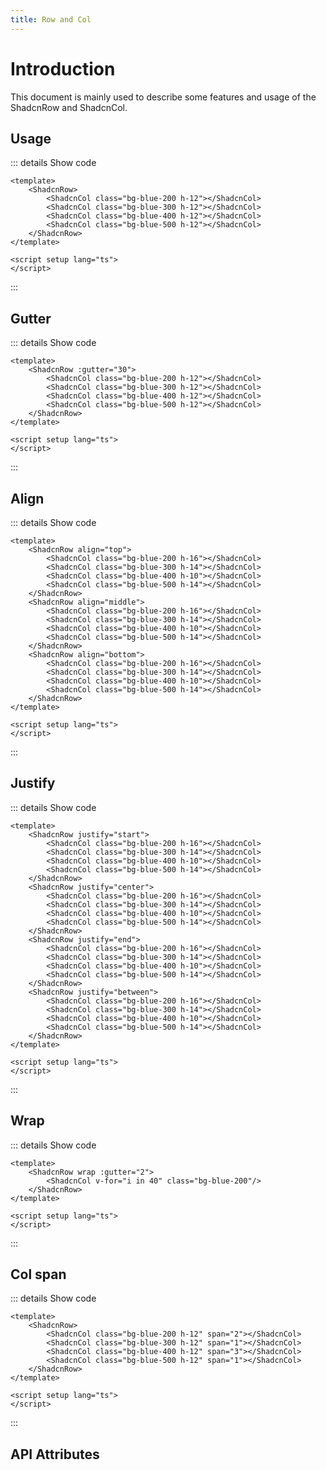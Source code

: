 ```yaml
---
title: Row and Col
---
```


# Introduction

This document is mainly used to describe some features and usage of the ShadcnRow and ShadcnCol.

## Usage

<CodeRunner title="Simple Row and Col"
    description="Created a simple row and col with 4 cols">
    <ShadcnRow>
        <ShadcnCol class="bg-blue-200 h-12"></ShadcnCol>
        <ShadcnCol class="bg-blue-300 h-12"></ShadcnCol>
        <ShadcnCol class="bg-blue-400 h-12"></ShadcnCol>
        <ShadcnCol class="bg-blue-500 h-12"></ShadcnCol>
    </ShadcnRow>
</CodeRunner>

::: details Show code

```vue
<template>
    <ShadcnRow>
        <ShadcnCol class="bg-blue-200 h-12"></ShadcnCol>
        <ShadcnCol class="bg-blue-300 h-12"></ShadcnCol>
        <ShadcnCol class="bg-blue-400 h-12"></ShadcnCol>
        <ShadcnCol class="bg-blue-500 h-12"></ShadcnCol>
    </ShadcnRow>
</template>

<script setup lang="ts">
</script>
```

:::

## Gutter

<CodeRunner title="Gutter"
    description="Created a simple row and col with gutter">
    <ShadcnRow :gutter="30">
        <ShadcnCol class="bg-blue-200 h-12"></ShadcnCol>
        <ShadcnCol class="bg-blue-300 h-12"></ShadcnCol>
        <ShadcnCol class="bg-blue-400 h-12"></ShadcnCol>
        <ShadcnCol class="bg-blue-500 h-12"></ShadcnCol>
    </ShadcnRow>
</CodeRunner>

::: details Show code

```vue
<template>
    <ShadcnRow :gutter="30">
        <ShadcnCol class="bg-blue-200 h-12"></ShadcnCol>
        <ShadcnCol class="bg-blue-300 h-12"></ShadcnCol>
        <ShadcnCol class="bg-blue-400 h-12"></ShadcnCol>
        <ShadcnCol class="bg-blue-500 h-12"></ShadcnCol>
    </ShadcnRow>
</template>

<script setup lang="ts">
</script>
```

:::

## Align

<CodeRunner title="Align"
    description="Created a simple row and col with align">
    <div class="space-y-2">
        <ShadcnRow align="top">
            <ShadcnCol class="bg-blue-200 h-16"></ShadcnCol>
            <ShadcnCol class="bg-blue-300 h-14"></ShadcnCol>
            <ShadcnCol class="bg-blue-400 h-10"></ShadcnCol>
            <ShadcnCol class="bg-blue-500 h-14"></ShadcnCol>
        </ShadcnRow>
        <ShadcnRow align="middle">
            <ShadcnCol class="bg-blue-200 h-16"></ShadcnCol>
            <ShadcnCol class="bg-blue-300 h-14"></ShadcnCol>
            <ShadcnCol class="bg-blue-400 h-10"></ShadcnCol>
            <ShadcnCol class="bg-blue-500 h-14"></ShadcnCol>
        </ShadcnRow>
        <ShadcnRow align="bottom">
            <ShadcnCol class="bg-blue-200 h-16"></ShadcnCol>
            <ShadcnCol class="bg-blue-300 h-14"></ShadcnCol>
            <ShadcnCol class="bg-blue-400 h-10"></ShadcnCol>
            <ShadcnCol class="bg-blue-500 h-14"></ShadcnCol>
        </ShadcnRow>
    </div>
</CodeRunner>

::: details Show code

```vue
<template>
    <ShadcnRow align="top">
        <ShadcnCol class="bg-blue-200 h-16"></ShadcnCol>
        <ShadcnCol class="bg-blue-300 h-14"></ShadcnCol>
        <ShadcnCol class="bg-blue-400 h-10"></ShadcnCol>
        <ShadcnCol class="bg-blue-500 h-14"></ShadcnCol>
    </ShadcnRow>
    <ShadcnRow align="middle">
        <ShadcnCol class="bg-blue-200 h-16"></ShadcnCol>
        <ShadcnCol class="bg-blue-300 h-14"></ShadcnCol>
        <ShadcnCol class="bg-blue-400 h-10"></ShadcnCol>
        <ShadcnCol class="bg-blue-500 h-14"></ShadcnCol>
    </ShadcnRow>
    <ShadcnRow align="bottom">
        <ShadcnCol class="bg-blue-200 h-16"></ShadcnCol>
        <ShadcnCol class="bg-blue-300 h-14"></ShadcnCol>
        <ShadcnCol class="bg-blue-400 h-10"></ShadcnCol>
        <ShadcnCol class="bg-blue-500 h-14"></ShadcnCol>
    </ShadcnRow>
</template>

<script setup lang="ts">
</script>
```

:::

## Justify

<CodeRunner title="Justify"
    description="Created a simple row and col with justify">
    <div class="space-y-2">
        <ShadcnRow justify="start">
            <ShadcnCol class="bg-blue-200 h-16"></ShadcnCol>
            <ShadcnCol class="bg-blue-300 h-14"></ShadcnCol>
            <ShadcnCol class="bg-blue-400 h-10"></ShadcnCol>
            <ShadcnCol class="bg-blue-500 h-14"></ShadcnCol>
        </ShadcnRow>
        <ShadcnRow justify="center">
            <ShadcnCol class="bg-blue-200 h-16"></ShadcnCol>
            <ShadcnCol class="bg-blue-300 h-14"></ShadcnCol>
            <ShadcnCol class="bg-blue-400 h-10"></ShadcnCol>
            <ShadcnCol class="bg-blue-500 h-14"></ShadcnCol>
        </ShadcnRow>
        <ShadcnRow justify="end">
            <ShadcnCol class="bg-blue-200 h-16"></ShadcnCol>
            <ShadcnCol class="bg-blue-300 h-14"></ShadcnCol>
            <ShadcnCol class="bg-blue-400 h-10"></ShadcnCol>
            <ShadcnCol class="bg-blue-500 h-14"></ShadcnCol>
        </ShadcnRow>
        <ShadcnRow justify="between">
            <ShadcnCol class="bg-blue-200 h-16"></ShadcnCol>
            <ShadcnCol class="bg-blue-300 h-14"></ShadcnCol>
            <ShadcnCol class="bg-blue-400 h-10"></ShadcnCol>
            <ShadcnCol class="bg-blue-500 h-14"></ShadcnCol>
        </ShadcnRow>
    </div>
</CodeRunner>

::: details Show code

```vue
<template>
    <ShadcnRow justify="start">
        <ShadcnCol class="bg-blue-200 h-16"></ShadcnCol>
        <ShadcnCol class="bg-blue-300 h-14"></ShadcnCol>
        <ShadcnCol class="bg-blue-400 h-10"></ShadcnCol>
        <ShadcnCol class="bg-blue-500 h-14"></ShadcnCol>
    </ShadcnRow>
    <ShadcnRow justify="center">
        <ShadcnCol class="bg-blue-200 h-16"></ShadcnCol>
        <ShadcnCol class="bg-blue-300 h-14"></ShadcnCol>
        <ShadcnCol class="bg-blue-400 h-10"></ShadcnCol>
        <ShadcnCol class="bg-blue-500 h-14"></ShadcnCol>
    </ShadcnRow>
    <ShadcnRow justify="end">
        <ShadcnCol class="bg-blue-200 h-16"></ShadcnCol>
        <ShadcnCol class="bg-blue-300 h-14"></ShadcnCol>
        <ShadcnCol class="bg-blue-400 h-10"></ShadcnCol>
        <ShadcnCol class="bg-blue-500 h-14"></ShadcnCol>
    </ShadcnRow>
    <ShadcnRow justify="between">
        <ShadcnCol class="bg-blue-200 h-16"></ShadcnCol>
        <ShadcnCol class="bg-blue-300 h-14"></ShadcnCol>
        <ShadcnCol class="bg-blue-400 h-10"></ShadcnCol>
        <ShadcnCol class="bg-blue-500 h-14"></ShadcnCol>
    </ShadcnRow>
</template>

<script setup lang="ts">
</script>
```

:::

## Wrap

<CodeRunner title="Wrap"
    description="Created a simple row and col with wrap">
    <div class="space-y-2 p-3">
        <ShadcnRow wrap :gutter="2">
            <ShadcnCol v-for="i in 40" class="bg-blue-200 h-12"/>
        </ShadcnRow>
    </div>
</CodeRunner>

::: details Show code

```vue
<template>
    <ShadcnRow wrap :gutter="2">
        <ShadcnCol v-for="i in 40" class="bg-blue-200"/>
    </ShadcnRow>
</template>

<script setup lang="ts">
</script>
```

:::

## Col span

<CodeRunner title="Col span"
    description="Created a simple row and col with col span">
    <div class="space-y-2 p-3">
        <ShadcnRow>
            <ShadcnCol class="bg-blue-200 h-12" span="2"></ShadcnCol>
            <ShadcnCol class="bg-blue-300 h-12" span="1"></ShadcnCol>
            <ShadcnCol class="bg-blue-400 h-12" span="3"></ShadcnCol>
            <ShadcnCol class="bg-blue-500 h-12" span="1"></ShadcnCol>
        </ShadcnRow>
        <ShadcnRow>
            <ShadcnCol class="bg-blue-200 h-12" span="8"></ShadcnCol>
            <ShadcnCol class="bg-blue-300 h-12" span="3"></ShadcnCol>
            <ShadcnCol class="bg-blue-400 h-12" span="3"></ShadcnCol>
            <ShadcnCol class="bg-blue-500 h-12" span="1"></ShadcnCol>
        </ShadcnRow>
    </div>
</CodeRunner>

::: details Show code

```vue
<template>
    <ShadcnRow>
        <ShadcnCol class="bg-blue-200 h-12" span="2"></ShadcnCol>
        <ShadcnCol class="bg-blue-300 h-12" span="1"></ShadcnCol>
        <ShadcnCol class="bg-blue-400 h-12" span="3"></ShadcnCol>
        <ShadcnCol class="bg-blue-500 h-12" span="1"></ShadcnCol>
    </ShadcnRow>
</template>

<script setup lang="ts">
</script>
```

:::

## API Attributes

<ApiTable title="Row Props"
    :headers="['Attribute', 'Description', 'Type', 'Default Value', 'List']"
    :columns="[
        ['gutter', 'Grid spacing, unit px, divided equally between left and right', 'Number', '0', '-'],
        ['align', 'Vertical alignment under layout', 'Enum', '-', 'top | middle | bottom'],
        ['justify', 'Horizontal alignment under layout', 'Enum', '-', 'start | center | end | between | around | evenly | normal | stretch'],
        ['wrap', 'Whether to automatically wrap', 'Boolean', 'false', '-'],
    ]">
</ApiTable>

<br />

<ApiTable title="Col Props"
    :headers="['Attribute', 'Description', 'Type', 'Default Value', 'List']"
    :columns="[
        ['span', 'The number of placeholders for the grid. The optional value is an integer from 1 to 12. For example, if the child element under the same ShadcnRow exceeds 12, it will automatically wrap.', 'String | Number', '1', '1 - 12'],
    ]">
</ApiTable>
